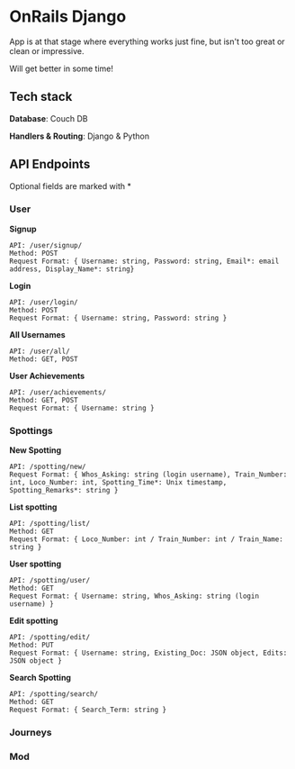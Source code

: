 
OnRails Django
=

App is at that stage where everything works just fine, but isn't too great or clean or impressive.

Will get better in some time!

## Tech stack
**Database**: Couch DB

**Handlers & Routing**: Django & Python

## API Endpoints
Optional fields are marked with *

### User
**Signup**
```
API: /user/signup/
Method: POST
Request Format: { Username: string, Password: string, Email*: email address, Display_Name*: string}
```
**Login**
```
API: /user/login/
Method: POST
Request Format: { Username: string, Password: string }
```
**All Usernames**
```
API: /user/all/
Method: GET, POST
```
**User Achievements**
```
API: /user/achievements/
Method: GET, POST
Request Format: { Username: string }
```
### Spottings
**New Spotting**
```
API: /spotting/new/
Request Format: { Whos_Asking: string (login username), Train_Number: int, Loco_Number: int, Spotting_Time*: Unix timestamp, Spotting_Remarks*: string }
```
**List spotting**
```
API: /spotting/list/
Method: GET
Request Format: { Loco_Number: int / Train_Number: int / Train_Name: string }
```
**User spotting**
```
API: /spotting/user/
Method: GET
Request Format: { Username: string, Whos_Asking: string (login username) }
```
**Edit spotting**
```
API: /spotting/edit/
Method: PUT
Request Format: { Username: string, Existing_Doc: JSON object, Edits: JSON object }
```
**Search Spotting**
```
API: /spotting/search/
Method: GET
Request Format: { Search_Term: string }
```
### Journeys
### Mod